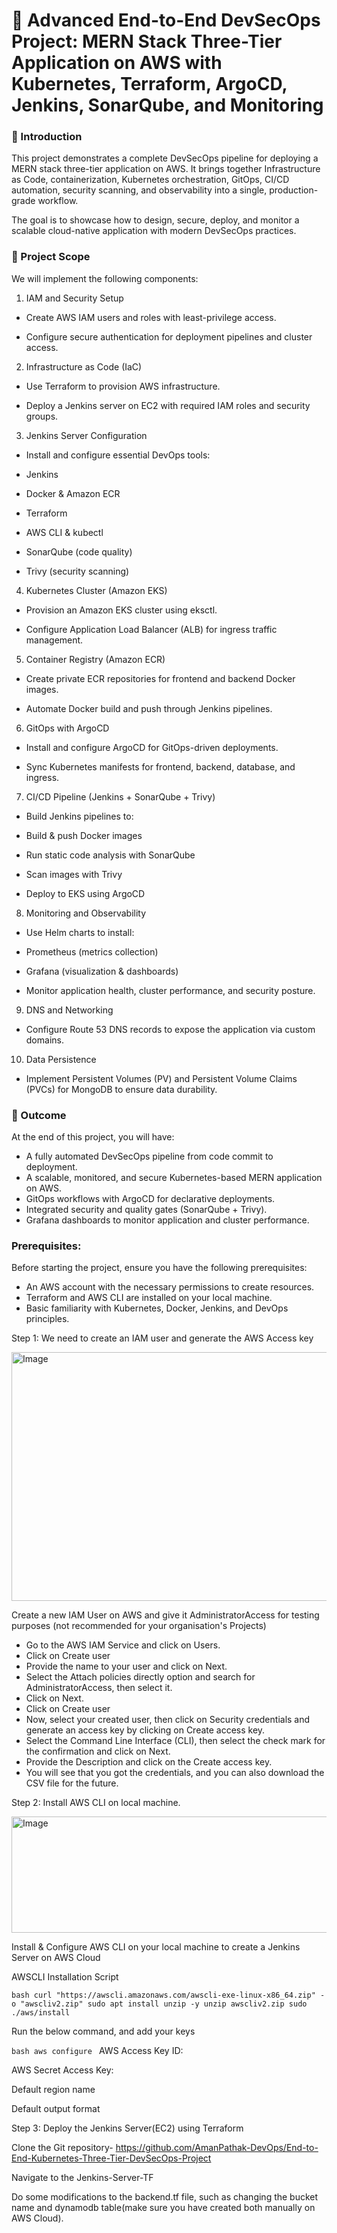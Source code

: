 # 🚀 Advanced End-to-End DevSecOps Project: MERN Stack Three-Tier Application on AWS with Kubernetes, Terraform, ArgoCD, Jenkins, SonarQube, and Monitoring

### 📌 Introduction

This project demonstrates a complete DevSecOps pipeline for deploying a MERN stack three-tier application on AWS. It brings together Infrastructure as Code, containerization, Kubernetes orchestration, GitOps, CI/CD automation, security scanning, and observability into a single, production-grade workflow.

The goal is to showcase how to design, secure, deploy, and monitor a scalable cloud-native application with modern DevSecOps practices.

### 🔑 Project Scope

We will implement the following components:

1. IAM and Security Setup

- Create AWS IAM users and roles with least-privilege access.

- Configure secure authentication for deployment pipelines and cluster access.

2. Infrastructure as Code (IaC)

- Use Terraform to provision AWS infrastructure.

- Deploy a Jenkins server on EC2 with required IAM roles and security groups.

3. Jenkins Server Configuration

- Install and configure essential DevOps tools:

- Jenkins

- Docker & Amazon ECR

- Terraform

- AWS CLI & kubectl

- SonarQube (code quality)

- Trivy (security scanning)

4. Kubernetes Cluster (Amazon EKS)

- Provision an Amazon EKS cluster using eksctl.

- Configure Application Load Balancer (ALB) for ingress traffic management.

5. Container Registry (Amazon ECR)

- Create private ECR repositories for frontend and backend Docker images.

- Automate Docker build and push through Jenkins pipelines.

6. GitOps with ArgoCD

- Install and configure ArgoCD for GitOps-driven deployments.

- Sync Kubernetes manifests for frontend, backend, database, and ingress.

7. CI/CD Pipeline (Jenkins + SonarQube + Trivy)

- Build Jenkins pipelines to:

- Build & push Docker images

- Run static code analysis with SonarQube

- Scan images with Trivy

- Deploy to EKS using ArgoCD

8. Monitoring and Observability

- Use Helm charts to install:

- Prometheus (metrics collection)

- Grafana (visualization & dashboards)

- Monitor application health, cluster performance, and security posture.

9. DNS and Networking

- Configure Route 53 DNS records to expose the application via custom domains.

10. Data Persistence

- Implement Persistent Volumes (PV) and Persistent Volume Claims (PVCs) for MongoDB to ensure data durability.

### 🎯 Outcome

At the end of this project, you will have:
- A fully automated DevSecOps pipeline from code commit to deployment.
- A scalable, monitored, and secure Kubernetes-based MERN application on AWS.
- GitOps workflows with ArgoCD for declarative deployments.
- Integrated security and quality gates (SonarQube + Trivy).
- Grafana dashboards to monitor application and cluster performance.

### Prerequisites:

Before starting the project, ensure you have the following prerequisites:
- An AWS account with the necessary permissions to create resources.
- Terraform and AWS CLI are installed on your local machine.
- Basic familiarity with Kubernetes, Docker, Jenkins, and DevOps principles.


Step 1: We need to create an IAM user and generate the AWS Access key

<img width="1707" height="398" alt="Image" src="https://github.com/user-attachments/assets/dd7f1284-c59b-4c6d-9ce7-a38ee459694a" />

Create a new IAM User on AWS and give it AdministratorAccess for testing purposes
(not recommended for your organisation's Projects)

- Go to the AWS IAM Service and click on Users.
- Click on Create user
- Provide the name to your user and click on Next.
- Select the Attach policies directly option and search for AdministratorAccess, then select it.
- Click on Next.
- Click on Create user
- Now, select your created user, then click on Security credentials and generate an access key by clicking on Create access key.
- Select the Command Line Interface (CLI), then select the check mark for the confirmation and click on Next.
- Provide the Description and click on the Create access key.
- You will see that you got the credentials, and you can also download the CSV file for the future.


Step 2: Install AWS CLI on local machine.

<img width="890" height="186" alt="Image" src="https://github.com/user-attachments/assets/d1b5d105-608f-4be7-8a7b-c2c46933f45f" />

Install & Configure AWS CLI on your local machine to create a Jenkins Server on AWS Cloud

AWSCLI Installation Script

``bash
curl "https://awscli.amazonaws.com/awscli-exe-linux-x86_64.zip" -o "awscliv2.zip"
sudo apt install unzip -y
unzip awscliv2.zip
sudo ./aws/install
``

Run the below command, and add your keys

``bash
aws configure
``
AWS Access Key ID:

AWS Secret Access Key:

Default region name

Default output format


Step 3: Deploy the Jenkins Server(EC2) using Terraform

Clone the Git repository- https://github.com/AmanPathak-DevOps/End-to-End-Kubernetes-Three-Tier-DevSecOps-Project

Navigate to the Jenkins-Server-TF

Do some modifications to the backend.tf file, such as changing the bucket name and dynamodb table(make sure you have created both manually on AWS Cloud).

















